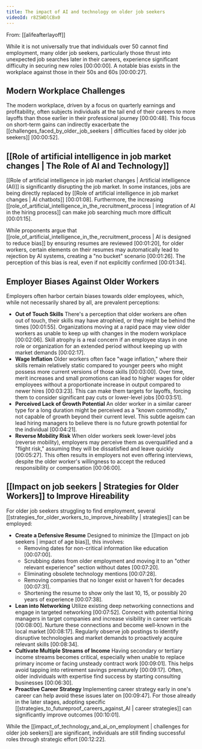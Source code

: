 ```yaml
---
title: The impact of AI and technology on older job seekers
videoId: r8ZSWDlCBx0
---
```


From: [[alifeafterlayoff]] <br/> 

While it is not universally true that individuals over 50 cannot find employment, many older job seekers, particularly those thrust into unexpected job searches later in their careers, experience significant difficulty in securing new roles <a class="yt-timestamp" data-t="00:00:00">[00:00:00]</a>. A notable bias exists in the workplace against those in their 50s and 60s <a class="yt-timestamp" data-t="00:00:27">[00:00:27]</a>.

## Modern Workplace Challenges
The modern workplace, driven by a focus on quarterly earnings and profitability, often subjects individuals at the tail end of their careers to more layoffs than those earlier in their professional journey <a class="yt-timestamp" data-t="00:00:48">[00:00:48]</a>. This focus on short-term gains can indirectly exacerbate the [[challenges_faced_by_older_job_seekers | difficulties faced by older job seekers]] <a class="yt-timestamp" data-t="00:00:52">[00:00:52]</a>.

## [[Role of artificial intelligence in job market changes | The Role of AI and Technology]]
[[Role of artificial intelligence in job market changes | Artificial intelligence (AI)]] is significantly disrupting the job market. In some instances, jobs are being directly replaced by [[Role of artificial intelligence in job market changes | AI chatbots]] <a class="yt-timestamp" data-t="00:01:08">[00:01:08]</a>. Furthermore, the increasing [[role_of_artificial_intelligence_in_the_recruitment_process | integration of AI in the hiring process]] can make job searching much more difficult <a class="yt-timestamp" data-t="00:01:15">[00:01:15]</a>.

While proponents argue that [[role_of_artificial_intelligence_in_the_recruitment_process | AI is designed to reduce bias]] by ensuring resumes are reviewed <a class="yt-timestamp" data-t="00:01:20">[00:01:20]</a>, for older workers, certain elements on their resumes may automatically lead to rejection by AI systems, creating a "no bucket" scenario <a class="yt-timestamp" data-t="00:01:26">[00:01:26]</a>. The perception of this bias is real, even if not explicitly confirmed <a class="yt-timestamp" data-t="00:01:34">[00:01:34]</a>.

## Employer Biases Against Older Workers
Employers often harbor certain biases towards older employees, which, while not necessarily shared by all, are prevalent perceptions:
*   **Out of Touch Skills** There's a perception that older workers are often out of touch, their skills may have atrophied, or they might be behind the times <a class="yt-timestamp" data-t="00:01:55">[00:01:55]</a>. Organizations moving at a rapid pace may view older workers as unable to keep up with changes in the modern workplace <a class="yt-timestamp" data-t="00:02:06">[00:02:06]</a>. Skill atrophy is a real concern if an employee stays in one role or organization for an extended period without keeping up with market demands <a class="yt-timestamp" data-t="00:02:17">[00:02:17]</a>.
*   **Wage Inflation** Older workers often face "wage inflation," where their skills remain relatively static compared to younger peers who might possess more current versions of those skills <a class="yt-timestamp" data-t="00:03:00">[00:03:00]</a>. Over time, merit increases and small promotions can lead to higher wages for older employees without a proportionate increase in output compared to newer hires <a class="yt-timestamp" data-t="00:03:23">[00:03:23]</a>. This can make them targets for layoffs, forcing them to consider significant pay cuts or lower-level jobs <a class="yt-timestamp" data-t="00:03:51">[00:03:51]</a>.
*   **Perceived Lack of Growth Potential** An older worker in a similar career type for a long duration might be perceived as a "known commodity," not capable of growth beyond their current level. This subtle ageism can lead hiring managers to believe there is no future growth potential for the individual <a class="yt-timestamp" data-t="00:04:21">[00:04:21]</a>.
*   **Reverse Mobility Risk** When older workers seek lower-level jobs (reverse mobility), employers may perceive them as overqualified and a "flight risk," assuming they will be dissatisfied and leave quickly <a class="yt-timestamp" data-t="00:05:27">[00:05:27]</a>. This often results in employers not even offering interviews, despite the older worker's willingness to accept the reduced responsibility or compensation <a class="yt-timestamp" data-t="00:06:00">[00:06:00]</a>.

## [[Impact on job seekers | Strategies for Older Workers]] to Improve Hireability
For older job seekers struggling to find employment, several [[strategies_for_older_workers_to_improve_hireability | strategies]] can be employed:

*   **Create a Defensive Resume** Designed to minimize the [[Impact on job seekers | impact of age bias]], this involves:
    *   Removing dates for non-critical information like education <a class="yt-timestamp" data-t="00:07:00">[00:07:00]</a>.
    *   Scrubbing dates from older employment and moving it to an "other relevant experience" section without dates <a class="yt-timestamp" data-t="00:07:20">[00:07:20]</a>.
    *   Eliminating obsolete technology mentions <a class="yt-timestamp" data-t="00:07:28">[00:07:28]</a>.
    *   Removing companies that no longer exist or haven't for decades <a class="yt-timestamp" data-t="00:07:31">[00:07:31]</a>.
    *   Shortening the resume to show only the last 10, 15, or possibly 20 years of experience <a class="yt-timestamp" data-t="00:07:38">[00:07:38]</a>.
*   **Lean into Networking** Utilize existing deep networking connections and engage in targeted networking <a class="yt-timestamp" data-t="00:07:52">[00:07:52]</a>. Connect with potential hiring managers in target companies and increase visibility in career verticals <a class="yt-timestamp" data-t="00:08:00">[00:08:00]</a>. Nurture these connections and become well-known in the local market <a class="yt-timestamp" data-t="00:08:17">[00:08:17]</a>. Regularly observe job postings to identify disruptive technologies and market demands to proactively acquire relevant skills <a class="yt-timestamp" data-t="00:08:34">[00:08:34]</a>.
*   **Cultivate Multiple Streams of Income** Having secondary or tertiary income streams becomes critical, especially when unable to replace primary income or facing unsteady contract work <a class="yt-timestamp" data-t="00:09:01">[00:09:01]</a>. This helps avoid tapping into retirement savings prematurely <a class="yt-timestamp" data-t="00:09:17">[00:09:17]</a>. Often, older individuals with expertise find success by starting consulting businesses <a class="yt-timestamp" data-t="00:06:30">[00:06:30]</a>.
*   **Proactive Career Strategy** Implementing career strategy early in one's career can help avoid these issues later on <a class="yt-timestamp" data-t="00:09:47">[00:09:47]</a>. For those already in the later stages, adopting specific [[strategies_to_futureproof_careers_against_AI | career strategies]] can significantly improve outcomes <a class="yt-timestamp" data-t="00:10:01">[00:10:01]</a>.

While the [[impact_of_technology_and_ai_on_employment | challenges for older job seekers]] are significant, individuals are still finding successful roles through strategic effort <a class="yt-timestamp" data-t="00:12:22">[00:12:22]</a>.